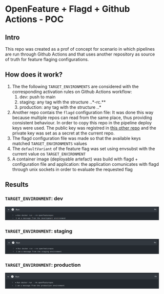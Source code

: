 # OpenFeature + Flagd + Github Actions - POC

## Intro

This repo was created as a prof of concept for scenario in which pipelines are run through Github Actions and that uses another repository as source of truth for feature flaging configurations.

## How does it work?

1. The the following `TARGET_ENVIRONMENTS` are considered with the corresponding activation rules on Github Actions workflow:
    1. dev: push to main
    2. staging: any tag with the structure *.*.*-rc.**
    3. production: any tag with the structure *.*.*
2. Another repo contais the `flagd` configuration file: It was done this way because multiple repos can read from the same place, thus providing consistent behaviour. In order to copy this repo in the pipeline deploy keys were used. The public key was registred in [this other repo](https://github.com/luizgribeiro/flagd-template-ghActions-POC) and the private key was set as a secret at the current repo.
3. The flagd configuration file was made so that the available keys matched `TARGET_ENVIRONMENTS` values
4. The `defaultVariant` of the feature flag was set using envsubst with the current value os `TARGET_ENVIRONMENT`
5. A container image (deployable artefact) was build with flagd + configuration file and application: the application comunicates with flagd through unix sockets in order to evaluate the requested flag

## Results

### `TARGET_ENVIRONMENT`: dev

![Result with target environment as development](./images/target_dev.png)

### `TARGET_ENVIRONMENT`: staging

![Result with target environment as staging](./images/target_staging.png)

### `TARGET_ENVIRONMENT`: production

![Result with target environment as production](./images/target_prod.png)
